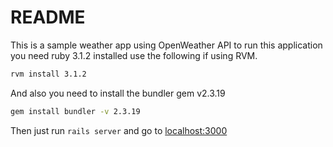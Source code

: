 # README

This is a sample weather app using OpenWeather API
to run this application you need ruby 3.1.2 installed
use the following if using RVM.

```bash
rvm install 3.1.2
```

And also you need to install the bundler gem v2.3.19
```bash
gem install bundler -v 2.3.19
```

Then just run `rails server` and go to [localhost:3000](http://localhost:3000)
